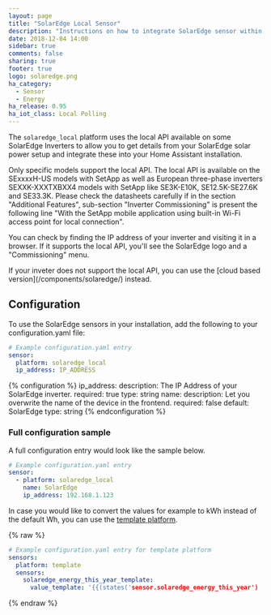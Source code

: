 ```yaml
---
layout: page
title: "SolarEdge Local Sensor"
description: "Instructions on how to integrate SolarEdge sensor within Home Assistant via Local API."
date: 2018-12-04 14:00
sidebar: true
comments: false
sharing: true
footer: true
logo: solaredge.png
ha_category:
  - Sensor
  - Energy
ha_release: 0.95
ha_iot_class: Local Polling
---
```


The `solaredge_local` platform uses the local API available on some SolarEdge Inverters to allow you to get details from your SolarEdge solar power setup and integrate these into your Home Assistant installation.

Only specific models support the local API. The local API is available on the SExxxxH-US models with SetApp as well as European three-phase inverters SEXXK-XXXTXBXX4 models with SetApp like SE3K-E10K, SE12.5K-SE27.6K and SE33.3K. Please check the datasheets carefully if in the section "Additional Features", sub-section "Inverter Commissioning" is present the following line "With the SetApp mobile application using built-in Wi-Fi access point for local connection".

You can check by finding the IP address of your inverter and visiting it in a browser. If it supports the local API, you'll see the SolarEdge logo and a "Commissioning" menu.

<p class='note'>
If your inveter does not support the local API, you can use the [cloud based version](/components/solaredge/) instead.
</p>

## Configuration

To use the SolarEdge sensors in your installation, add the following to your configuration.yaml file:

```yaml
# Example configuration.yaml entry
sensor:
  platform: solaredge_local
  ip_address: IP_ADDRESS
```

{% configuration %}
ip_address:
  description: The IP Address of your SolarEdge inverter.
  required: true
  type: string
name:
  description: Let you overwrite the name of the device in the frontend.
  required: false
  default: SolarEdge
  type: string
{% endconfiguration %}

### Full configuration sample

A full configuration entry would look like the sample below.

```yaml
# Example configuration.yaml entry
sensor:
  - platform: solaredge_local
    name: SolarEdge
    ip_address: 192.168.1.123
```

In case you would like to convert the values for example to kWh instead of the default Wh, you can use the [template platform](/components/sensor.template/).

{% raw %}
```yaml
# Example configuration.yaml entry for template platform
sensors:
  platform: template
  sensors:
    solaredge_energy_this_year_template:
      value_template: '{{(states('sensor.solaredge_energy_this_year') | float / 1000) | round(2)}}'
```
{% endraw %}
